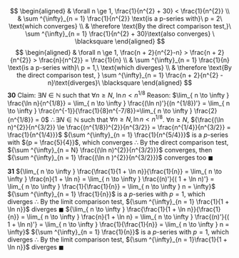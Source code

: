 $$
\begin{aligned}
 & \forall n \ge 1, \frac{1}{n^{2} + 30} < \frac{1}{n^{2}} \\
 & \sum ^{\infty}_{n = 1} \frac{1}{n^{2}} \text{is a p-series with}\ p = 2\ \text{which converges} \\
 & \therefore \text{By the direct comparison test,}\ \sum ^{\infty}_{n = 1} \frac{1}{n^{2} + 30}\text{also converges} \ \blacksquare
\end{aligned}
$$
$$
\begin{aligned}
 & \forall n \ge 1, \frac{n + 2}{n^{2}-n} > \frac{n + 2}{n^{2}} > \frac{n}{n^{2}} = \frac{1}{n} \\
 & \sum ^{\infty}_{n = 1} \frac{1}{n} \text{is a p-series with}\ p = 1,\ \text{which diverges} \\
 & \therefore \text{By the direct comparison test, } \sum ^{\infty}_{n = 1} \frac{n + 2}{n^{2} - n}\text{diverges}\ \blacksquare
\end{aligned}
$$
**30**
Claim: ${\exists N \in \mathbb{N}}$ such that ${\forall n \ge N}$, ${\ln n < n^{1/8}}$
Reason:
$\lim_{ n \to \infty } \frac{\ln n}{n^{1/8}} = \lim_{ n \to \infty } \frac{(\ln n)'}{(n ^{1/8})'} = \lim_{ n \to \infty } \frac{n^{-1}}{\frac{1}{8}n^{-7/8}}=\lim_{ n \to \infty } \frac{2}{n^{1/8}} = 0$
${\therefore \exists N \in \mathbb{N}}$ such that ${\forall n \ge N, \ln n < n^{1/8}}$.
${\forall n \ge N}$, ${\frac{(\ln n)^{2}}{n^{3/2}} \le \frac{(n^{1/8})^{2}}{n^{3/2}} = \frac{n^{1/4}}{n^{3/2}} = \frac{1}{n^{1/4}}}$
${\sum ^{\infty}_{n = 1} \frac{1}{n^{5/4}}}$ is a $p$-series with ${p = \frac{5}{4}}$, which converges
$\therefore$ By the direct comparison test, ${\sum ^{\infty}_{n = N} \frac{(\ln n)^{2}}{n^{3/2}}}$ converges, then ${\sum ^{\infty}_{n = 1} \frac{(\ln n )^{2}}{n^{3/2}}}$ converges too $\blacksquare$

**31**
${\lim_{ n \to \infty } \frac{\frac{1}{1 + \ln n}}{\frac{1}{n}} = \lim_{ n \to \infty } \frac{n}{1 + \ln n} = \lim_{ n \to \infty } \frac{(n)'}{( 1 + \ln n)'} = \lim_{ n \to \infty } \frac{1}{\frac{1}{n}} = \lim_{ n \to \infty } n = \infty}$
${\sum ^{\infty}_{n = 1} \frac{1}{n}}$ is a $p$-series with ${p = 1}$, which diverges
$\therefore$ By the limit comparison test, ${\sum ^{\infty}_{n = 1} \frac{1}{1 + \ln n}}$ diverges $\blacksquare$
${\lim_{ n \to \infty } \frac{\frac{1}{1 + \ln n}}{\frac{1}{n}} = \lim_{ n \to \infty } \frac{n}{1 + \ln n} = \lim_{ n \to \infty } \frac{(n)'}{( 1 + \ln n)'} = \lim_{ n \to \infty } \frac{1}{\frac{1}{n}} = \lim_{ n \to \infty } n = \infty}$
${\sum ^{\infty}_{n = 1} \frac{1}{n}}$ is a $p$-series with ${p = 1}$, which diverges
$\therefore$ By the limit comparison test, ${\sum ^{\infty}_{n = 1}\frac{1}{1 + \ln n}}$ diverges $\blacksquare$
